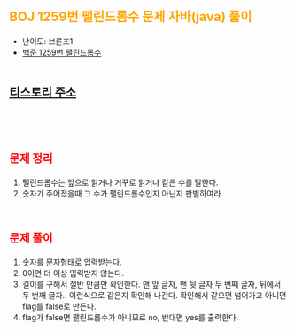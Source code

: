 # <span style="color:orange; font-size:17pt; font-weight:bold">BOJ 1259번 팰린드롬수 문제 자바(java)  풀이</span>
- 난이도: 브론즈1
- [백준 1259번 팰린드롬수](https://www.acmicpc.net/problem/1259)
<br><br>

## [티스토리 주소](https://hoho325.tistory.com/)
<br><br>

# <span style="color: red; font-size:15pt">문제 정리</span>
1. 팰린드롬수는 앞으로 읽거나 거꾸로 읽거나 같은 수를 말한다.
2. 숫자가 주어졌을때 그 수가 팰린드롬수인지 아닌지 판별하여라
<br><br>

# <span style="color: red; font-size:15pt">문제 풀이</span>
1. 숫자를 문자형태로 입력받는다.
2. 0이면 더 이상 입력받지 않는다.
3. 길이를 구해서 절반 만큼만 확인한다.
    맨 앞 글자, 맨 뒷 글자
    두 번째 글자, 뒤에서 두 번째 글자.. 이런식으로 같은지 확인해 나간다.
    확인해서 같으면 넘어가고 아니면 flag를 false로 만든다.
4. flag가 false면 팰린드롬수가 아니므로 no, 반대면 yes를 출력한다.
<br><Br>
